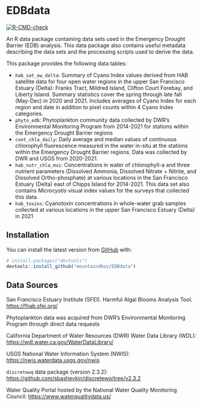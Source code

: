 
<!-- README.md is generated from README.Rmd. Please edit that file -->

# EDBdata

<!-- badges: start -->

[![R-CMD-check](https://github.com/mountaindboz/EDBdata/workflows/R-CMD-check/badge.svg)](https://github.com/mountaindboz/EDBdata/actions)
<!-- badges: end -->

An R data package containing data sets used in the Emergency Drought
Barrier (EDB) analysis. This data package also contains useful metadata
describing the data sets and the processing scripts used to derive the
data.

This package provides the following data tables:

-   `hab_sat_ow_delta`: Summary of Cyano Index values derived from HAB
    satellite data for four open water regions in the upper San
    Francisco Estuary (Delta): Franks Tract, Mildred Island, Clifton
    Court Forebay, and Liberty Island. Summary statistics cover the
    spring through late fall (May-Dec) in 2020 and 2021. Includes
    averages of Cyano Index for each region and date in addition to
    pixel counts within 4 Cyano Index categories.
-   `phyto_edb`: Phytoplankton community data collected by DWR’s
    Environmental Monitoring Program from 2014-2021 for stations within
    the Emergency Drought Barrier regions
-   `cont_chla_daily`: Daily average and median values of continuous
    chlorophyll fluorescence measured in the water in-situ at the
    stations within the Emergency Drought Barrier regions. Data was
    collected by DWR and USGS from 2020-2021.
-   `hab_nutr_chla_mvi`: Concentrations in water of chlorophyll-a and
    three nutrient parameters (Dissolved Ammonia, Dissolved Nitrate +
    Nitrite, and Dissolved Ortho-phosphate) at various locations in the
    San Francisco Estuary (Delta) east of Chipps Island for 2014-2021.
    This data set also contains *Microcystis* visual index values for
    the surveys that collected this data.
-   `hab_toxins`: Cyanotoxin concentrations in whole-water grab samples
    collected at various locations in the upper San Francisco Estuary
    (Delta) in 2021

## Installation

You can install the latest version from [GitHub](https://github.com/)
with:

``` r
# install.packages("devtools")
devtools::install_github("mountaindboz/EDBdata")
```

## Data Sources

San Francisco Estuary Institute (SFEI). Harmful Algal Blooms Analysis
Tool. <https://fhab.sfei.org/>

Phytoplankton data was acquired from DWR’s Environmental Monitoring
Program through direct data requests

California Department of Water Resources (DWR) Water Data Library (WDL):
<https://wdl.water.ca.gov/WaterDataLibrary/>

USGS National Water Information System (NWIS):
<https://nwis.waterdata.usgs.gov/nwis>

`discretewq` data package (version 2.3.2):
<https://github.com/sbashevkin/discretewq/tree/v2.3.2>

Water Quality Portal hosted by the National Water Quality Monitoring
Council: <https://www.waterqualitydata.us/>
